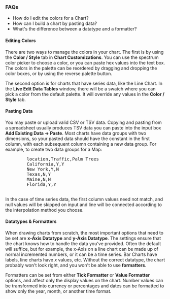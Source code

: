 <div class="row">
	<div class="col-lg-8 col-lg-offset-2 page-header">
		<h3>FAQs</h3>
	</div>
	<div class="col-lg-8 col-lg-offset-2">
    <ul class="list-unstyled page-header">
      <li><a ng-click="scrollTo('faq-1')">How do I edit the colors for a Chart?</a></li>
      <li><a ng-click="scrollTo('faq-2')">How can I build a chart by pasting data?</a></li>
      <li><a ng-click="scrollTo('faq-3')">What's the difference between a datatype and a formatter?</a></li>
    </ul>
    <div id="faq-1" class="page-header">
      <h4>Editing Colors</h4>
      <p>There are two ways to manage the colors in your chart. The first is by using the <strong>Color / Style</strong> tab in <strong>Chart Customizations</strong>. You can use the spectrum color picker to choose a color, or you can paste hex values into the text box. The colors in the palette can be reordered by dragging and dropping the color boxes, or by using the reverse palette button.</p>
      <p>The second option is for charts that have series data, like the Line Chart. In the <strong>Live Edit Data Tables</strong> window, there will be a swatch where you can pick a color from the default palette. It will override any values in the <strong>Color / Style</strong> tab.</p>
    </div>
    <div id="faq-2" class="page-header">
      <h4>Pasting Data</h4>
      <p>You may paste or upload valid CSV or TSV data. Copying and pasting from a spreadsheet usually produces TSV data you can paste into the input box <strong>Add Existing Data -> Paste</strong>. Most charts have data groups with two dimensions, so your pasted data should have the constant in the first column, with each subsequent column containing a new data group. For example, to create two data groups for a Map:</p>
      <pre>
        location,Traffic,Palm Trees
        California,Y,Y
        New York,Y,N
        Texas,N,Y
        Maine,N,N
        Florida,Y,Y
      </pre>
      <p>In the case of time series data, the first column values need not match, and null values will be skipped on input and line will be connected according to the interpolation method you choose.</p>
    </div>
    <div id="faq-3" class="page-header">
      <h4>Datatypes & Formatters</h4>
      <p>When drawing charts from scratch, the most important options that need to be set are <strong>x-Axis Datatype</strong> and <strong>y-Axis Datatype</strong>. The settings ensure that the chart knows how to handle the data you've provided. Often the default will suffice, but for example, the x-Axis on a line chart can be made up of normal incremented numbers, or it can be a time series. Bar Charts have labels, line charts have <i>x</i> values, etc. Without the correct datatype, the chart probably won't look right, and you won't be able to use <strong>formatters</strong>.</p>
      <p>Formatters can be set from either <strong>Tick Formatter</strong> or <strong>Value Formatter</strong> options, and affect only the display values on the chart. Number values can be transformed into currency or percentages and dates can be formatted to show only the year, month, or another time format.</p>
    </div>
	</div>
</div>
